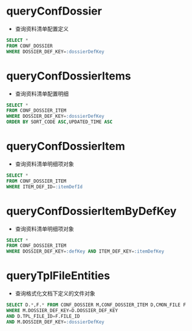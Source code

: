 queryConfDossier
===
* 查询资料清单配置定义
```sql
SELECT * 
FROM CONF_DOSSIER 
WHERE DOSSIER_DEF_KEY=:dossierDefKey
```

queryConfDossierItems
===
* 查询资料清单配置明细
```sql
SELECT * 
FROM CONF_DOSSIER_ITEM 
WHERE DOSSIER_DEF_KEY=:dossierDefKey 
ORDER BY SORT_CODE ASC,UPDATED_TIME ASC

```

queryConfDossierItem
===
* 查询资料清单明细项对象
```sql
SELECT * 
FROM CONF_DOSSIER_ITEM 
WHERE ITEM_DEF_ID=:itemDefId
```

queryConfDossierItemByDefKey
===
* 查询资料清单明细项对象
```sql
SELECT * 
FROM CONF_DOSSIER_ITEM 
WHERE DOSSIER_DEF_KEY=:defKey AND ITEM_DEF_KEY=:itemDefKey

```

queryTplFileEntities
===
* 查询格式化文档下定义的文件对象
```sql
SELECT D.*,F.* FROM CONF_DOSSIER M,CONF_DOSSIER_ITEM D,CMON_FILE F
WHERE M.DOSSIER_DEF_KEY=D.DOSSIER_DEF_KEY
AND D.TPL_FILE_ID=F.FILE_ID
AND M.DOSSIER_DEF_KEY=:dossierDefKey
```